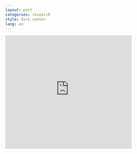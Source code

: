 ```yaml
---
layout: post
categories: research
style: dark center
lang: en
---
```


<iframe src="https://player.vimeo.com/video/262408025?color=ffffff&amp;title=0&amp;byline=0&amp;portrait=0" width="80%" height="360" frameborder="0" webkitallowfullscreen="" mozallowfullscreen="" allowfullscreen="allowfullscreen"></iframe>
